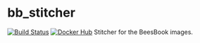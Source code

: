 # bb_stitcher
[![Build Status](https://travis-ci.com/gitmirgut/bb_stitcher.svg?token=w8m1uPToUztaVH4ZjPGD&branch=master)](https://travis-ci.com/gitmirgut/bb_stitcher)
[![Docker Hub](https://img.shields.io/badge/docker-ready-blue.svg)](https://hub.docker.com/r/gitmirgut/ubuntu_python_opencv/)
Stitcher for the BeesBook images.
